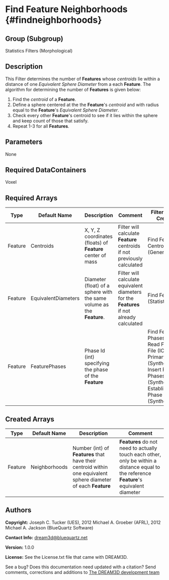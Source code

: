 Find Feature Neighborhoods {#findneighborhoods}
======

## Group (Subgroup) ##
Statistics Filters (Morphological)

## Description ##
This Filter determines the number of **Features** whose *centroids* lie within a distance of one *Equivalent Sphere Diameter* from a each **Feature**.  The algorithm for determining the number of **Features** is given below:

1. Find the *centroid* of a **Feature**.
2. Define a sphere centered at the the **Feature**'s *centroid*  and with radius equal to the **Feature**'s *Equivalent Sphere Diameter*.
3. Check every other **Feature**'s centroid to see if it lies within the sphere and keep count of those that satisfy.
4. Repeat 1-3 for all **Features**.



## Parameters ##
None

## Required DataContainers ##
Voxel

## Required Arrays ##

| Type | Default Name | Description | Comment | Filters Known to Create Data |
|------|--------------|-------------|---------|-----|
| Feature | Centroids | X, Y, Z coordinates (floats) of **Feature** center of mass | Filter will calculate **Feature** centroids if not previously calculated | Find Feature Centroids (Generic) |
| Feature | EquivalentDiameters | Diameter (float) of a sphere with the same volume as the **Feature**. | Filter will calculate equivalent diameters for the **Features** if not already calculated | Find Feature Sizes (Statistics) |
| Feature | FeaturePhases | Phase Id (int) specifying the phase of the **Feature**| | Find Feature Phases (Generic), Read Feature Info File (IO), Pack Primary Phases (SyntheticBuilding), Insert Precipitate Phases (SyntheticBuilding), Establish Matrix Phase (SyntheticBuilding) |

## Created Arrays ##

| Type | Default Name | Description | Comment |
|------|--------------|-------------|---------|
| Feature | Neighborhoods | Number (int) of **Features** that have their centroid within one equivalent sphere diameter of each **Feature** | **Features** do not need to actually touch each other, only be within a distance equal to the reference **Feature**'s equivalent diameter |

## Authors ##

**Copyright:** Joseph C. Tucker (UES), 2012 Michael A. Groeber (AFRL), 2012 Michael A. Jackson (BlueQuartz Software)

**Contact Info:** dream3d@bluequartz.net

**Version:** 1.0.0

**License:**  See the License.txt file that came with DREAM3D.




See a bug? Does this documentation need updated with a citation? Send comments, corrections and additions to [The DREAM3D development team](mailto:dream3d@bluequartz.net?subject=Documentation%20Correction)

